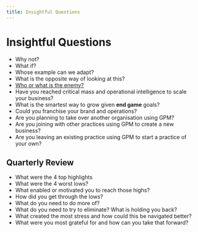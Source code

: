 ```yaml
---
title: Insightful Questions
---
```


# Insightful Questions

- Why not?
- What if?
- Whose example can we adapt?
- What is the opposite way of looking at this?
- [Who or what is the enemy?](./enemy.md)
- Have you reached critical mass and operational intelligence to scale your business?
- What is the smartest way to grow given **end game** goals?
- Could you franchise your brand and operations?
- Are you planning to take over another organisation using GPM?
- Are you joining with other practices using GPM to create a new business?
- Are you leaving an existing practice using GPM to start a practice of your own?

## Quarterly Review

- What were the 4 top highlights
- What were the 4 worst lows?
- What enabled or motivated you to reach those highs?
- How did you get through the lows?
- What do you need to do more of?
- What do you need to try to eliminate? What is holding you back?
- What created the most stress and how could this be navigated better?
- What were you most grateful for and how can you take that forward?
